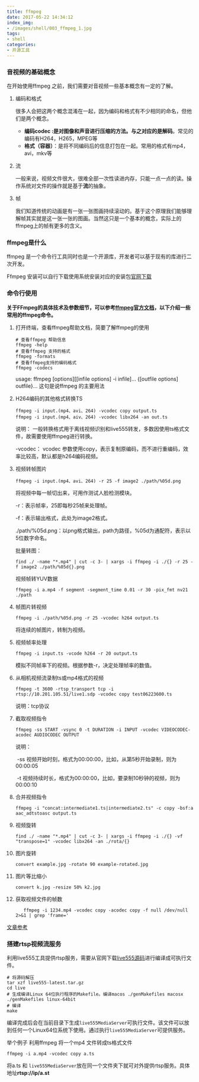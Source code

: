 ```yaml
---
title: ffmpeg
date: 2017-05-22 14:34:12
index_img:
- /images/shell/003_ffmpeg_1.jpg
tags: 
- shell
categories:
- 开源工具
---
```


### 音视频的基础概念

在开始使用ffmpeg 之前，我们需要对音视频一些基本概念有一定的了解。

1. 编码和格式

   很多人会把这两个概念混淆在一起，因为编码和格式有不少相同的命名，但他们是两个概念。

   - **编码codec :**是对图像和声音进行压缩的方法。与之对应的是**解码**。常见的编码有H264，H265，MPEG等
   - **格式（容器）**：是将不同编码后的信息打包在一起。常用的格式有mp4，avi，mkv等

2. 流

   一般来说，视频文件很大，很难全部一次性读进内存，只能一点一点的读。操作系统对文件的操作就是基于**流**的抽象。

3. 帧

   我们知道传统的动画是有一张一张图画持续滚动的。基于这个原理我们能够理解帧其实就是这一张一张的图画。当然这只是一个基本的概念，实际上的ffmpeg上的帧有更多的含义。

### ffmpeg是什么 

ffmpeg 是一个命令行工具同时也是一个开源库，开发者可以基于现有的库进行二次开发。

Ffmpeg 安装可以自行下载使用系统安装对应的安装包[官网下载](https://ffmpeg.org/download.html)

### 命令行使用

**关于FFmpeg的具体技术及参数细节，可以参考**[**ffmpeg官方文档**](https://ffmpeg.org/documentation.html)**，以下介绍一些常用的ffmpeg命令。**

1. 打开终端，查看ffmpeg帮助文档，简要了解ffmpeg的使用

   ```shell
   # 查看ffmpeg 帮助信息
   ffmpeg -help
   # 查看ffmpeg 支持的格式
   ffmpeg -formats
   # 查看ffmpeg支持的编码格式
   ffmpeg -codecs
   ```

    usage: ffmpeg [options][[infile options] -i infile]... {[outfile options] outfile}… 这句是说ffmpeg 的主要用法

2. H264编码的其他格式转换TS

   ```shell
   ffmpeg -i input.(mp4、avi、264) -vcodec copy output.ts
   ffmpeg -i input.(mp4、aiv、264) -vcodec libx264 -an out.ts
   ```

   说明： 一般转换格式用于离线视频识别和live555转发，多数因使用ts格式文件，故需要使用ffmpeg进行转换。

   -vcodec： vcodec 参数使用copy，表示复制原编码，而不进行重编码，效率比较高，默认都是h264编码视频。

3. 视频转帧图片

   ```shell
   ffmpeg -i input.(mp4、avi、264) -r 25 -f image2 ./path/%05d.png
   ```

   将视频中每一帧切出来，可用作测试人脸检测模块。

   -r：表示帧率，25即每秒25帧来处理帧。

   -f：表示输出格式，此处为image2格式。

    ./path/%05d.png：以png格式输出，path为路径，%05d为通配符，表示以5位数字命名。

   批量转图：

   ```shell
   find ./ -name "*.mp4" | cut -c 3- | xargs -i ffmpeg -i ./{} -r 25 -f image2 ./path/%05d{}.png
   ```

   视频帧转YUV数据

   ```shell
   ffmpeg -i a.mp4 -f segment -segment_time 0.01 -r 30 -pix_fmt nv21 ./path
   ```

4. 帧图片转视频

      ```shell
      ffmpeg -i ./path/%05d.png -r 25 -vcodec h264 output.ts
      ```

      将连续的帧图片，转制为视频。

5. 视频帧率处理

      ```shell
      ffmpeg -i input.ts -vcode h264 -r 20 output.ts
      ```

      模拟不同帧率下的视频。根据参数-r，决定处理帧率的数值。

6. 从相机视频流录制ts或mp4格式的视频

      ```shell
      ffmpeg -t 3600 -rtsp_transport tcp -i rtsp://10.201.105.51/live1.sdp -vcodec copy test06223600.ts
      ```

      说明：tcp协议

7. 截取视频指令

      ```shell
      ffmpeg -ss START -vsync 0 -t DURATION -i INPUT -vcodec VIDEOCODEC-acodec AUDIOCODEC OUTPUT
      ```

      说明：

      ​     -ss 视频开始时刻，格式为00:00:00，比如，从第5秒开始录制，则为00:00:05

      ​     -t 视频持续时长，格式为00:00:00，比如，要录制10秒钟的视频，则为00:00:10

8. 合并视频指令

      ```shell
      ffmpeg -i "concat:intermediate1.ts|intermediate2.ts" -c copy -bsf:a aac_adtstoasc output.ts
      ```

9. 视频旋转

   ```shell
   find ./ -name "*.mp4" | cut -c 3- | xargs -i ffmpeg -i ./{} -vf "transpose=1" -vcodec libx264 -an ./rota/{}
   ```

10. 图片旋转

      ```shell
      convert example.jpg -rotate 90 example-rotated.jpg
      ```

11. 图片等比缩小

       ```shell
       convert k.jpg -resize 50% k2.jpg
       ```
12. 获取视频文件的帧数
       ```shell
          ffmpeg -i 1234.mp4 -vcodec copy -acodec copy -f null /dev/null 2>&1 | grep 'frame='
       ```

   [文章参考](https://github.com/FiveYellowMice/how-to-convert-videos-with-ffmpeg-zh) 

### 搭建rtsp视频流服务

利用live555工具提供rtsp服务，需要从官网下载[live555源码](http://www.live555.com/liveMedia/public/live555-latest.tar.gz)进行编译成可执行文件。

```shell
# 将源码解压
tar xzf live555-latest.tar.gz
cd live
# 生成编译Linux 64位执行程序的Makefile。编译macos ./genMakefiles macosx
./genMakefiles linux-64bit 
# 编译
make
```

编译完成后会在当前目录下生成`live555MediaServer`可执行文件。该文件可以放到任何一个Linux64位系统下使用。通过执行`live555MediaServer`可提供服务。

举个例子
利用ffmpeg 将一个mp4 文件转成ts格式文件

```shell
ffmpeg -i a.mp4 -vcodec copy a.ts
```

将a.ts 和 `live555MediaServer`放在同一个文件夹下就可对外提供rtsp服务。具体地址**rtsp://ip/a.st**


